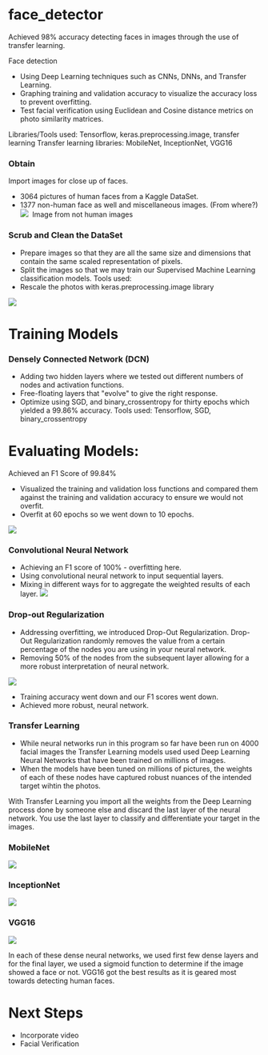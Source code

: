 # face_detector 
Achieved 98% accuracy detecting faces in images through the use of transfer learning. 

Face detection
+ Using Deep Learning techniques such as CNNs, DNNs, and Transfer Learning.
+ Graphing training and validation accuracy to visualize the accuracy loss to prevent overfitting.
+ Test facial verification using Euclidean and Cosine distance metrics on photo similarity matrices.

Libraries/Tools used:
Tensorflow, keras.preprocessing.image, transfer learning
Transfer learning libraries: MobileNet, InceptionNet, VGG16

### Obtain
Import images for close up of faces.
- 3064 pictures of human faces from a Kaggle DataSet. 
- 1377 non-human face as well and miscellaneous images. (From where?)
![](https://github.com/Chris-Manna/face_detector/blob/master/normal_face.png)
![]() 
Image from not human images

### Scrub and Clean the DataSet
- Prepare images so that they are all the same size and dimensions that contain the same scaled representation of pixels. 
- Split the images so that we may train our Supervised Machine Learning classification models.
Tools used: 
- Rescale the photos with keras.preprocessing.image library

![](https://github.com/Chris-Manna/face_detector/blob/master/bin_face.png)

# Training Models
### Densely Connected Network (DCN)
- Adding two hidden layers where we tested out different numbers of nodes and activation functions. 
- Free-floating layers that "evolve" to give the right response. 
- Optimize using SGD, and binary_crossentropy for thirty epochs which yielded a 99.86% accuracy. 
Tools used: Tensorflow, SGD, binary_crossentropy

# Evaluating Models: 
Achieved an F1 Score of 99.84%
- Visualized the training and validation loss functions and compared them against the training and validation accuracy to ensure we would not overfit. 
- Overfit at 60 epochs so we went down to 10 epochs.

![](https://github.com/Chris-Manna/face_detector/blob/master/Densley%20Connected%20Network%20Visualize%20Training:Validation%20Loss.png)

### Convolutional Neural Network 
- Achieving an F1 score of 100% - overfitting here. 
- Using convolutional neural network to input sequential layers.
- Mixing in different ways for to aggregate the weighted results of each layer. 
![](https://github.com/Chris-Manna/face_detector/blob/master/Convolutional%20Neural%20Network:%20Vis%20Train:Val%20Loss.png)

### Drop-out Regularization
- Addressing overfitting, we introduced Drop-Out Regularization. Drop-Out Regularization randomly removes the value from a certain percentage of the nodes you are using in your neural network. 
- Removing 50% of the nodes from the subsequent layer allowing for a more robust interpretation of neural network. 

![](https://github.com/Chris-Manna/face_detector/blob/master/DropOut%20Regularization%20vis.png)

- Training accuracy went down and our F1 scores went down. 
- Achieved more robust, neural network. 

### Transfer Learning
- While neural networks run in this program so far have been run on 4000 facial images the Transfer Learning models used used Deep Learning Neural Networks that have been trained on millions of images. 
- When the models have been tuned on millions of pictures, the weights of each of these nodes have captured robust nuances of the intended target wihtin the photos. 

With Transfer Learning you import all the weights from the Deep Learning process done by someone else and discard the last layer of the neural network. 
You use the last layer to classify and differentiate your target in the images. 

### MobileNet
![](https://github.com/Chris-Manna/face_detector/blob/master/TransferLearning:MobileNetConfusionMatrix.png)

### InceptionNet
![](https://github.com/Chris-Manna/face_detector/blob/master/InceptionNetConfusionMatrix.png)

### VGG16
![](https://github.com/Chris-Manna/face_detector/blob/master/VGG16ConfusionMatrix.png)


In each of these dense neural networks, we used first few dense layers and for the final layer, we used a sigmoid function to determine if the image showed a face or not. VGG16 got the best results as it is geared most towards detecting human faces. 

# Next Steps
- Incorporate video
- Facial Verification

